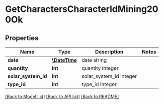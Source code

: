# GetCharactersCharacterIdMining200Ok

## Properties
Name | Type | Description | Notes
------------ | ------------- | ------------- | -------------
**date** | [**\DateTime**](\DateTime.md) | date string | 
**quantity** | **int** | quantity integer | 
**solar_system_id** | **int** | solar_system_id integer | 
**type_id** | **int** | type_id integer | 

[[Back to Model list]](../README.md#documentation-for-models) [[Back to API list]](../README.md#documentation-for-api-endpoints) [[Back to README]](../README.md)



